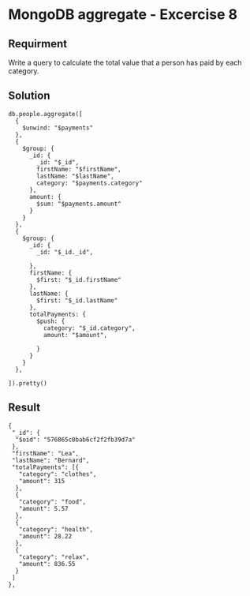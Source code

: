 # MongoDB aggregate - Excercise 8

## Requirment

Write a query to calculate the total value that a person has paid by each category.

## Solution

```agg
db.people.aggregate([
  {
    $unwind: "$payments"
  },
  {
    $group: {
      _id: {
        _id: "$_id",
        firstName: "$firstName",
        lastName: "$lastName",
        category: "$payments.category"
      },
      amount: {
        $sum: "$payments.amount"
      }
    }
  },
  {
    $group: {
      _id: {
        _id: "$_id._id",
        
      },
      firstName: {
        $first: "$_id.firstName"
      },
      lastName: {
        $first: "$_id.lastName"
      },
      totalPayments: {
        $push: {
          category: "$_id.category",
          amount: "$amount",
          
        }
      }
    }
  },
  
]).pretty()

```

## Result

```result
{
 "_id": {
  "$oid": "576865c0bab6cf2f2fb39d7a"
 },
 "firstName": "Lea",
 "lastName": "Bernard",
 "totalPayments": [{
   "category": "clothes",
   "amount": 315
  },
  {
   "category": "food",
   "amount": 5.57
  },
  {
   "category": "health",
   "amount": 28.22
  },
  {
   "category": "relax",
   "amount": 836.55
  }
 ]
},

```
